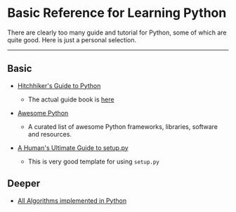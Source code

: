 # Basic Reference for Learning Python

 There are clearly too many guide and tutorial for Python, some of which are quite good. Here is just a personal selection.

----

## Basic

* [Hitchhiker's Guide to Python](https://github.com/realpython/python-guide)
    - The actual guide book is [here](docs.python-guide.org)

* [Awesome Python](https://github.com/vinta/awesome-python)
    - A curated list of awesome Python frameworks, libraries, software and resources.

* [A Human's Ultimate Guide to setup.py](https://github.com/kennethreitz/setup.py)
    - This is very good template for using `setup.py` 

## Deeper

* [All Algorithms implemented in Python](https://github.com/TheAlgorithms/Python)
